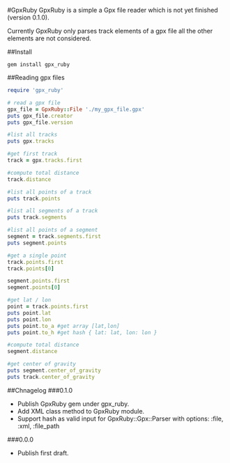 #GpxRuby
GpxRuby is a simple a Gpx file reader which is not yet finished (version 0.1.0).

Currently GpxRuby only parses track elements of a gpx file all the other elements are not considered.

##Install
```
gem install gpx_ruby
```

##Reading gpx files
```ruby
require 'gpx_ruby'

# read a gpx file
gpx_file = GpxRuby::File './my_gpx_file.gpx'
puts gpx_file.creator
puts gpx_file.version

#list all tracks
puts gpx.tracks

#get first track
track = gpx.tracks.first

#compute total distance
track.distance

#list all points of a track
puts track.points

#list all segments of a track
puts track.segments

#list all points of a segment
segment = track.segments.first
puts segment.points

#get a single point
track.points.first
track.points[0]

segment.points.first
segment.points[0]

#get lat / lon
point = track.points.first
puts point.lat
puts point.lon
puts point.to_a #get array [lat,lon]
puts point.to_h #get hash { lat: lat, lon: lon }

#compute total distance
segment.distance

#get center of gravity
puts segment.center_of_gravity
puts track.center_of_gravity

```
##Chnagelog
###0.1.0
- Publish GpxRuby gem under gpx_ruby.
- Add XML class method to GpxRuby module.
- Support hash as valid input for GpxRuby::Gpx::Parser with options: :file, :xml, :file_path

###0.0.0

- Publish first draft.
